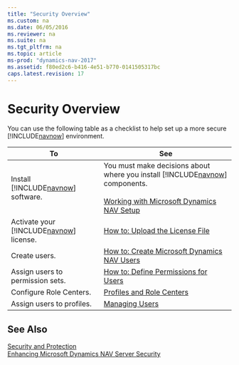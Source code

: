 ```yaml
---
title: "Security Overview"
ms.custom: na
ms.date: 06/05/2016
ms.reviewer: na
ms.suite: na
ms.tgt_pltfrm: na
ms.topic: article
ms-prod: "dynamics-nav-2017"
ms.assetid: f80ed2c6-b416-4e51-b770-0141505317bc
caps.latest.revision: 17
---
```

# Security Overview
You can use the following table as a checklist to help set up a more secure [!INCLUDE[navnow](includes/navnow_md.md)] environment.  
  
|To|See|  
|--------|---------|  
|Install [!INCLUDE[navnow](includes/navnow_md.md)] software.|You must make decisions about where you install [!INCLUDE[navnow](includes/navnow_md.md)] components.<br /><br /> [Working with Microsoft Dynamics NAV Setup](Working-with-Microsoft-Dynamics-NAV-Setup.md)|  
|Activate your [!INCLUDE[navnow](includes/navnow_md.md)] license.|[How to: Upload the License File](How-to--Upload-the-License-File.md)|  
|Create users.|[How to: Create Microsoft Dynamics NAV Users](How-to--Create-Microsoft-Dynamics-NAV-Users.md)|  
|Assign users to permission sets.|[How to: Define Permissions for Users](How-to--Define-Permissions-for-Users.md)|  
|Configure Role Centers.|[Profiles and Role Centers](Profiles-and-Role-Centers.md)|  
|Assign users to profiles.|[Managing Users](Managing-Users.md)|  
  
## See Also  
 [Security and Protection](Security-and-Protection.md)   
 [Enhancing Microsoft Dynamics NAV Server Security](Enhancing-Microsoft-Dynamics-NAV-Server-Security.md)